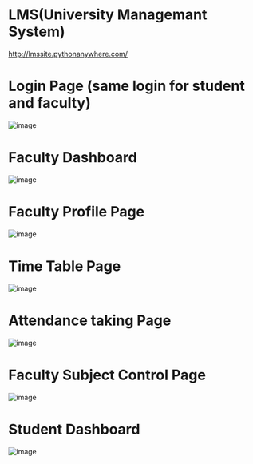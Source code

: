 # LMS(University Managemant System)
http://lmssite.pythonanywhere.com/
#
# Login Page (same login for student and faculty)
![image](https://user-images.githubusercontent.com/59868534/121893504-a7fbe580-cd3b-11eb-9b76-d9f3d0d22764.png)
#
# Faculty Dashboard
![image](https://user-images.githubusercontent.com/59868534/121893638-d37ed000-cd3b-11eb-8ffc-36640b4fdc6b.png)
#
# Faculty Profile Page
![image](https://user-images.githubusercontent.com/59868534/121893725-f14c3500-cd3b-11eb-9694-7f8483570fc5.png)
# 
# Time Table Page
![image](https://user-images.githubusercontent.com/59868534/121893889-1e004c80-cd3c-11eb-9e91-0599449e6ad3.png)
#
# Attendance taking Page
![image](https://user-images.githubusercontent.com/59868534/121893963-34a6a380-cd3c-11eb-97d7-c0b7ac20f0db.png)
#
# Faculty Subject Control Page
![image](https://user-images.githubusercontent.com/59868534/121894144-6ae42300-cd3c-11eb-8e70-5a7210b47999.png)
#
# Student Dashboard
![image](https://user-images.githubusercontent.com/59868534/121894572-e940c500-cd3c-11eb-8259-166e5086deb3.png)
